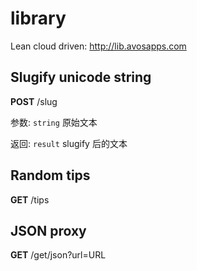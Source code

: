 # library

Lean cloud driven: http://lib.avosapps.com

## Slugify unicode string

**POST** /slug

参数: `string` 原始文本

返回: `result` slugify 后的文本

## Random tips

**GET** /tips

## JSON proxy

**GET** /get/json?url=URL
